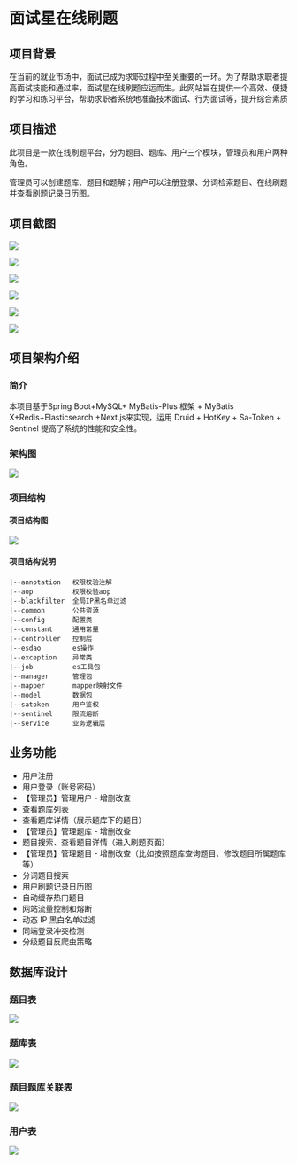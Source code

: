 # 面试星在线刷题

## 项目背景

在当前的就业市场中，面试已成为求职过程中至关重要的一环。为了帮助求职者提高面试技能和通过率，面试星在线刷题应运而生。此网站旨在提供一个高效、便捷的学习和练习平台，帮助求职者系统地准备技术面试、行为面试等，提升综合素质

## 项目描述

此项目是一款在线刷题平台，分为题目、题库、用户三个模块，管理员和用户两种角色。

管理员可以创建题库、题目和题解；用户可以注册登录、分词检索题目、在线刷题并查看刷题记录日历图。

## 项目截图

![](README.assets/微信截图_20240926120133-1727328683077.png)



![](README.assets/微信截图_20240926120222-1727328693365.png)





![](README.assets/微信截图_20240926120310.png)



![](README.assets/微信截图_20240926120338.png)



![](README.assets/微信截图_20240926120553.png)





![](README.assets/微信截图_20240926120710.png)



## 项目架构介绍

### 简介

本项目基于Spring Boot+MySQL\+ MyBatis-Plus 框架 + MyBatis X+Redis+Elasticsearch +Next.js来实现，运用 Druid + HotKey + Sa-Token + Sentinel 提高了系统的性能和安全性。

### 架构图

![](README.assets/微信截图_20240926130701.png)

### 项目结构

#### 项目结构图

![](README.assets/微信截图_20240926130724.png)

#### 项目结构说明

```
|--annotation   权限校验注解
|--aop          权限校验aop
|--blackfilter  全局IP黑名单过滤
|--common       公共资源
|--config       配置类
|--constant     通用常量
|--controller   控制层
|--esdao        es操作
|--exception    异常类
|--job          es工具包
|--manager      管理包
|--mapper       mapper映射文件
|--model        数据包
|--satoken      用户鉴权
|--sentinel     限流熔断
|--service      业务逻辑层
```




## 业务功能

- 用户注册
- 用户登录（账号密码）
- 【管理员】管理用户 - 增删改查
- 查看题库列表
- 查看题库详情（展示题库下的题目）
- 【管理员】管理题库 - 增删改查
- 题目搜索、查看题目详情（进入刷题页面）
- 【管理员】管理题目 - 增删改查（比如按照题库查询题目、修改题目所属题库等）
- 分词题目搜索
- 用户刷题记录日历图
- 自动缓存热门题目
- 网站流量控制和熔断
- 动态 IP 黑白名单过滤
- 同端登录冲突检测
- 分级题目反爬虫策略

## 数据库设计

### 题目表

![](README.assets/微信截图_20240926130904.png)

### 题库表

![](README.assets/微信截图_20240926130921.png)

### 题目题库关联表

![](README.assets/微信截图_20240926130937.png)

### 用户表

![](README.assets/微信截图_20240926130951.png)